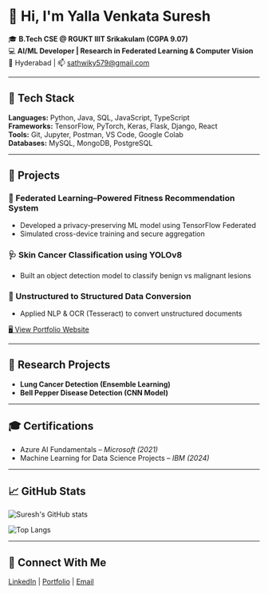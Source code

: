 # 👋 Hi, I'm Yalla Venkata Suresh  

🎓 **B.Tech CSE @ RGUKT IIIT Srikakulam (CGPA 9.07)**  
💻 **AI/ML Developer | Research in Federated Learning & Computer Vision**  
📍 Hyderabad | 📫 sathwiky579@gmail.com  

---

## 🔧 Tech Stack
**Languages:** Python, Java, SQL, JavaScript, TypeScript  
**Frameworks:** TensorFlow, PyTorch, Keras, Flask, Django, React  
**Tools:** Git, Jupyter, Postman, VS Code, Google Colab  
**Databases:** MySQL, MongoDB, PostgreSQL  

---

## 🚀 Projects
### 🧠 Federated Learning–Powered Fitness Recommendation System
- Developed a privacy-preserving ML model using TensorFlow Federated  
- Simulated cross-device training and secure aggregation  

### 🩺 Skin Cancer Classification using YOLOv8
- Built an object detection model to classify benign vs malignant lesions  

### 🧾 Unstructured to Structured Data Conversion
- Applied NLP & OCR (Tesseract) to convert unstructured documents  

[🖥 View Portfolio Website](https://sathwiky579.github.io/Portfolio/Portfolio.html)

---

## 🧪 Research Projects
- **Lung Cancer Detection (Ensemble Learning)**
- **Bell Pepper Disease Detection (CNN Model)**  

---

## 🎓 Certifications
- Azure AI Fundamentals – *Microsoft (2021)*  
- Machine Learning for Data Science Projects – *IBM (2024)*  

---

## 📈 GitHub Stats
![Suresh's GitHub stats](https://github-readme-stats.vercel.app/api?username=Suresh-Yalla-579&show_icons=true&theme=radical)

![Top Langs](https://github-readme-stats.vercel.app/api/top-langs/?username=Suresh-Yalla-579&layout=compact&theme=radical)

---

## 💬 Connect With Me
[LinkedIn](https://www.linkedin.com/in/suresh-yalla) |
[Portfolio](https://sathwiky579.github.io/Portfolio/Portfolio.html) |
[Email](mailto:sathwiky579@gmail.com)
